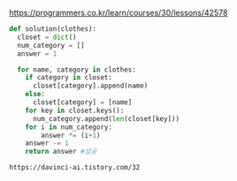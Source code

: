 https://programmers.co.kr/learn/courses/30/lessons/42578
```python
def solution(clothes): 
  closet = dict() 
  num_category = [] 
  answer = 1 

  for name, category in clothes: 
    if category in closet: 
      closet[category].append(name) 
    else: 
      closet[category] = [name] 
    for key in closet.keys(): 
      num_category.append(len(closet[key])) 
    for i in num_category: 
        answer *= (i+1) 
    answer -= 1 
    return answer #성공
```   
    https://davinci-ai.tistory.com/32

